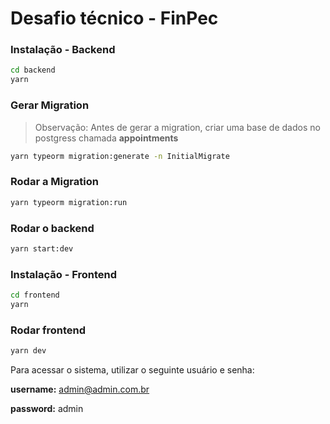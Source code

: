 # Desafio técnico - FinPec

### Instalação - Backend

```bash
cd backend
yarn
```

### Gerar Migration

> Observação: Antes de gerar a migration, criar uma base de dados no postgress chamada **appointments**
> 

```bash
yarn typeorm migration:generate -n InitialMigrate
```

### Rodar a Migration

```bash
yarn typeorm migration:run
```

### Rodar o backend

```bash
yarn start:dev
```

### Instalação - Frontend

```bash
cd frontend
yarn
```

### Rodar frontend

```bash
yarn dev
```

Para acessar o sistema, utilizar o seguinte usuário e senha:

**username:** admin@admin.com.br

**password:** admin
